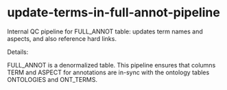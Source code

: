 # update-terms-in-full-annot-pipeline
Internal QC pipeline for FULL_ANNOT table: updates term names and aspects, and also reference hard links.

Details:

FULL_ANNOT is a denormalized table. This pipeline ensures that columns TERM and ASPECT
for annotations are in-sync with the ontology tables ONTOLOGIES and ONT_TERMS.
